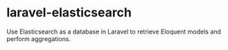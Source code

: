 # laravel-elasticsearch
Use Elasticsearch as a database in Laravel to retrieve Eloquent models and perform aggregations.
